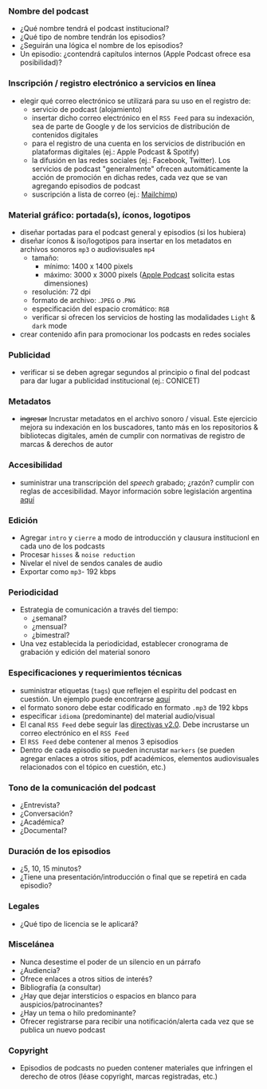 ### Nombre del podcast
* ¿Qué nombre tendrá el podcast institucional?
* ¿Qué tipo de nombre tendrán los episodios?
* ¿Seguirán una lógica el nombre de los episodios?
* Un episodio: ¿contendrá capítulos internos (Apple Podcast ofrece esa posibilidad)?

### Inscripción / registro electrónico a servicios en línea
* elegir qué correo electrónico se utilizará para su uso en el registro de:
	- servicio de podcast (alojamiento)
	- insertar dicho correo electrónico en el `RSS Feed` para su indexación, sea de parte de Google y de los servicios de distribución de contenidos digitales
	- para el registro de una cuenta en los servicios de distribución en plataformas digitales (ej.: Apple Podcast & Spotify)
	- la difusión en las redes sociales (ej.: Facebook, Twitter). Los servicios de podcast "generalmente" ofrecen automáticamente la acción de promoción en dichas redes, cada vez que se van agregando episodios de podcast
	- suscripción a lista de correo (ej.: [Mailchimp](https://mailchimp.com/))

### Material gráfico: portada(s), íconos, logotipos
* diseñar portadas para el podcast general y episodios (si los hubiera)
* diseñar íconos & iso/logotipos para insertar en los metadatos en archivos sonoros `mp3` o audiovisuales `mp4`
	- tamaño: 
		* mínimo: 1400 x 1400 pixels
		* máximo: 3000 x 3000 pixels ([Apple Podcast](https://help.apple.com/itc/podcasts_connect/#/itc1723472cb) solicita estas dimensiones)
	- resolución: 72 dpi
	- formato de archivo: .`JPEG` o .`PNG`
    - especificación del espacio cromático: `RGB`
	- verificar si ofrecen los servicios de hosting las modalidades `Light` & `dark` mode
* crear contenido afin para promocionar los podcasts en redes sociales
	
### Publicidad
* verificar si se deben agregar segundos al principio o final del podcast para dar lugar a publicidad institucional (ej.: CONICET)

### Metadatos
* ~~ingresar~~ Incrustar metadatos en el archivo sonoro / visual. Este ejercicio mejora su indexación en los buscadores, tanto más en los repositorios & bibliotecas digitales, amén de cumplir con normativas de registro de marcas & derechos de autor 

### Accesibilidad
* suministrar una transcripción del _speech_ grabado; ¿razón? cumplir con reglas de accesibilidad. Mayor información sobre legislación argentina [aquí](https://www.argentina.gob.ar/justicia/derechofacil/leysimple/accesibilidad-paginas-internet)

### Edición
* Agregar `intro` y `cierre` a modo de introducción y clausura institucionl en cada uno de los podcasts
* Procesar `hisses` & `noise reduction`
* Nivelar el nivel de sendos canales de audio
* Exportar como `mp3`- 192 kbps

### Periodicidad
* Estrategia de comunicación a través del tiempo: 
	- ¿semanal?
	- ¿mensual?
	- ¿bimestral?
* Una vez establecida la periodicidad, establecer cronograma de grabación y  edición del material sonoro  

### Especificaciones y requerimientos técnicas
* suministrar etiquetas (`tags`) que reflejen el espíritu del podcast en cuestión. Un ejemplo puede encontrarse [aquí](https://soundcloud.com/wyssinstitute/sets/disruptive)
* el formato sonoro debe estar codificado en formato `.mp3` de 192 kbps
* especificar `idioma` (predominante) del material audio/visual
* El canal `RSS Feed` debe seguir las [directivas v2.0](https://validator.w3.org/feed/docs/rss2.html). Debe incrustarse un correo electrónico en el `RSS Feed`
* El `RSS Feed` debe contener al menos 3 episodios
* Dentro de cada episodio se pueden incrustar `markers` (se pueden agregar enlaces a otros sitios, pdf académicos, elementos audiovisuales relacionados con el tópico en cuestión, etc.)

### Tono de la comunicación del podcast
* ¿Entrevista?
* ¿Conversación?
* ¿Académica?
* ¿Documental?

### Duración de los episodios
* ¿5, 10, 15 minutos?
* ¿Tiene una presentación/introducción o final que se repetirá en cada episodio?

### Legales
* ¿Qué tipo de licencia se le aplicará?

### Miscelánea
* Nunca desestime el poder de un silencio en un párrafo
* ¿Audiencia?
* Ofrece enlaces a otros sitios de interés?
* Bibliografía (a consultar)
* ¿Hay que dejar intersticios o espacios en blanco para auspicios/patrocinantes?
* ¿Hay un tema o hilo predominante?
* Ofrecer registrarse para recibir una notificación/alerta cada vez que se publica un nuevo podcast

### Copyright
* Episodios de podcasts no pueden contener materiales que infringen el derecho de otros (léase copyright, marcas registradas, etc.)

